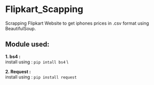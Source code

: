 # Flipkart_Scapping
Scrapping Flipkart Website to get iphones prices in .csv format using BeautifulSoup.

## Module used: 
**1. bs4 :**\
install using : `pip intall bs4` \

**2. Request :**\
install using : `pip install request`
